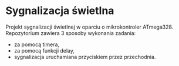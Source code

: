 # Sygnalizacja świetlna
Projekt sygnalizacji świetlnej w oparciu o mikrokontroler ATmega328.
Repozytorium zawiera 3 sposoby wykonania zadania:
- za pomocą timera,
- za pomocą funkcji delay,
- sygnalizacja uruchamiana przyciskiem przez przechodnia.
